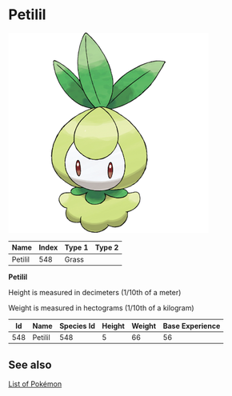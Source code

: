 # Petilil


![Petilil](images/548.png)

| **Name** | **Index** | **Type 1** | **Type 2** |
|----|----|----|----|
| Petilil | 548 | Grass  |  |

**Petilil** 


Height is measured in decimeters (1/10th of a meter)

Weight is measured in hectograms (1/10th of a kilogram)

| **Id** | **Name** | **Species Id** | **Height** | **Weight** | **Base Experience** |
|--------|----------|----------------|------------|------------|---------------------|
| 548 | Petilil | 548 | 5 | 66 | 56 |


## See also

[List of Pokémon](../pokemon.md)
